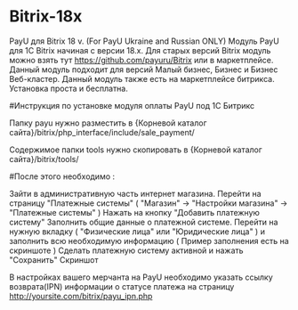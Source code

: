 # Bitrix-18x
PayU для Bitrix 18 v.
(For PayU Ukraine and Russian ONLY)
Модуль PayU для 1C Bitrix начиная с версии 18.х. Для старых версий Bitrix модуль можно взять тут https://github.com/payuru/Bitrix или в маркетплейсе.
Данный модуль подходит для версий Малый бизнес, Бизнес и Бизнес Веб-кластер.
Данный модуль также есть на маркетплейсе битрикса. Установка проста и бесплатна.

#Инструкция по установке модуля оплаты PayU под 1C Битрикс

Папку payu нужно разместить в {Корневой каталог сайта}/bitrix/php_interface/include/sale_payment/

Содержимое папки tools нужно скопировать в {Корневой каталог сайта}/bitrix/tools/

#После этого необходимо :

Зайти в административную часть интернет магазина.
Перейти на страницу "Платежные системы" ( "Магазин" -> "Настройки магазина" -> "Платежные системы" )
Нажать на кнопку "Добавить платежную систему"
Заполнить общие данные о платежной системе.
Перейти на нужную вкладку ( "Физические лица" или "Юридические лица" ) и заполнить всю необходимую информацию ( Пример заполнения есть на скриншоте )
Сделать платежную систему активной и нажать "Сохранить"
Скриншот

В настройках вашего мерчанта на PayU необходимо указать ссылку возврата(IPN) информации о статусе платежа на страницу http://yoursite.com/bitrix/payu_ipn.php
